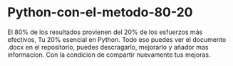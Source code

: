 # Python-con-el-metodo-80-20
El 80% de los resultados provienen del 20% de los esfuerzos más efectivos, Tu 20% esencial en Python.
Todo eso puedes ver el documento .docx en el repositorio, puedes descragarlo, mejorarlo y añador mas informacion.
Con la condicion de compartir nuevamente tus mejoras.
